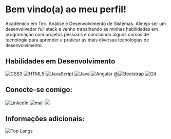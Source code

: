 # Bem vindo(a) ao meu perfil!

Acadêmico em Tec. Análise e Desenvolvimento de Sistemas. Almejo ser um desenvolvedor full stack e venho trabalhando as minhas habilidades em programação com projetos pessoais e concluindo alguns cursos de tecnologia para aprender e praticar as mais diversas tecnologias de desenvolvimento.

## Habilidades em Desenvolvimento
![CSS3](https://img.shields.io/badge/css3-%231572B6.svg?style=for-the-badge&logo=css3&logoColor=white)
![HTML5](https://img.shields.io/badge/html5-%23E34F26.svg?style=for-the-badge&logo=html5&logoColor=white)
![JavaScript](https://img.shields.io/badge/javascript-%23323330.svg?style=for-the-badge&logo=javascript&logoColor=%23F7DF1E)
![Java](https://img.shields.io/badge/Java-ED8B00?style=for-the-badge&logo=openjdk&logoColor=white)
![Angular](https://img.shields.io/badge/angular-%23DD0031.svg?style=for-the-badge&logo=angular&logoColor=white)
@![Bootstrap](https://img.shields.io/badge/bootstrap-%238511FA.svg?style=for-the-badge&logo=bootstrap&logoColor=white)
![Git](https://img.shields.io/badge/git-%23F05033.svg?style=for-the-badge&logo=git&logoColor=white)
  
## Conecte-se comigo:
[![LinkedIn](https://img.shields.io/badge/-LinkedIn-000?style=for-the-badge&logo=linkedin&logoColor=30A3DC)](https://www.linkedin.com/in/clayton-kennedy-passos-dos-reis-8326b899/)
<a href="mailto:clayton-kennedy@hotmail.com" target="_blank"><img alt="mail" src="https://img.shields.io/badge/mail-%2312100E.svg?&style=for-the-badge&logo=gmail&logoColor=White" /></a>
<a href="https://www.dio.me/users/clayton-kennedy" target="_blank"><img src="https://img.shields.io/badge/Perfil DIO-20B2AA?style=for-the-badge&logoColor=white&labelColor=%23000000&color=%23000000" target="_blank"/><a/>





## Informações adicionais:
![Top Langs](https://github-readme-stats.vercel.app/api/top-langs/?username=clayton-kennedy&layout=compact)
